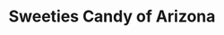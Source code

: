 ---
title: "Sweeties Candy of Arizona"
url: /chandler/sweeties-candy-of-arizona/
shop: confectionery
---